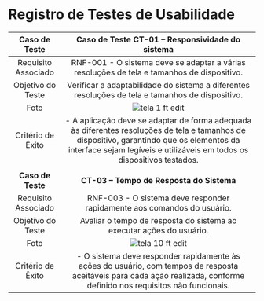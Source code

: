 # Registro de Testes de Usabilidade

| **Caso de Teste** 	| **Caso de Teste CT-01 – Responsividade do sistema** 	|
|:---:	|:---:	|
|	Requisito Associado 	| RNF-001 - O sistema deve se adaptar a várias resoluções de tela e tamanhos de dispositivo. |
| Objetivo do Teste 	| Verificar a adaptabilidade do sistema a diferentes resoluções de tela e tamanhos de dispositivo. |
| Foto 	| ![tela 1 ft edit](https://github.com/ICEI-PUC-Minas-PMV-ADS/pmv-ads-2023-2-e3-proj-mov-t5-pmv-ads-2023-2-e3-proj-mov-t5-gp3-ong/assets/115049867/040d6a79-9302-465a-8f33-6a2c7cf00752) <br>   |
|Critério de Êxito | - A aplicação deve se adaptar de forma adequada às diferentes resoluções de tela e tamanhos de dispositivo, garantindo que os elementos da interface sejam legíveis e utilizáveis em todos os dispositivos testados. |
|  	|  	|
| **Caso de Teste** 	| **CT-03 – Tempo de Resposta do Sistema** 	|
|	Requisito Associado 	| RNF-003 - O sistema deve responder rapidamente aos comandos do usuário. |
| Objetivo do Teste 	| Avaliar o tempo de resposta do sistema ao executar ações do usuário. |
| Foto 	| ![tela 10 ft edit](https://github.com/ICEI-PUC-Minas-PMV-ADS/pmv-ads-2023-2-e3-proj-mov-t5-pmv-ads-2023-2-e3-proj-mov-t5-gp3-ong/assets/115049867/7f2eb204-1784-494b-a6c6-236673e75f88) <br>   |
|Critério de Êxito | - O sistema deve responder rapidamente às ações do usuário, com tempos de resposta aceitáveis para cada ação realizada, conforme definido nos requisitos não funcionais. |
